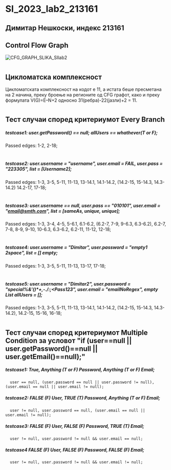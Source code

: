 # SI_2023_lab2_213161

## Димитар Нешкоски, индекс 213161

## Control Flow Graph

![CFG_GRAPH_SLIKA_SIlab2](https://github.com/dimitarneshkoski/SI_2023_lab2_213161/assets/108578641/3246f454-11e7-43e3-ac93-c2f96b6f5d1d)
#
#
## Цикломатска комплексност

   Цикломатската комплексност на кодот е 11, а истата беше пресметана на 2 начина, преку броење на регионите од CFG графот, како и преку формулата V(G)=E–N+2 односно 31(ребра)-22(јазли)+2 = 11.
 #
 #
 
## Тест случаи според критериумот Every Branch

##### testcase1: user.getPassword() == null; allUsers == whathever(T or F);

Passed edges: 1-2, 2-18;
#
##### testcase2: user.username = "username", user.email = FAIL,  user.pass = "223305", list = [Username2];

Passed edges: 1-3, 3-5, 5-11, 11-13, 13-14.1, 14.1-14.2, (14.2-15, 15-14.3, 14.3-14.2) 14.2-17, 17-18;
#
##### testcase3: user.username == null, user.pass == "010101", user.email = "email@smth.com", list = [sameAs, unique, unique];

Passed edges: 1-3, 3-4, 4-5, 5-6.1, 6.1-6.2, (6.2-7, 7-9, 9-6.3, 6.3-6.2), 6.2-7, 7-8, 8-9, 9-10, 10-6.3, 6.3-6.2, 6.2-11, 11-12, 12-18;
#
##### testcase4: user.username = "Dimitar", user.password = "empty1 2space", list = [] empty;

Passed edges: 1-3, 3-5, 5-11, 11-13, 13-17, 17-18;
#
##### testcase5: user.username = "Dimitar2", user.password = "special%&'()\*+,-./:;<Pass123", user.email = "emailNoRegex", empty List allUsers = [];

Passed edges: 1-3, 3-5, 5-11, 11-13, 13-14.1, 14.1-14.2, (14.2-15, 15-14.3, 14.3-14.2), 14.2-15, 15-16, 16-18;

#
#

## Тест случаи според критериумот Multiple Condition за условот "if (user==null || user.getPassword()==null || user.getEmail()==null);"

##### testcase1: True, Anything (T or F) Password, Anything (T or F) Email;
      user == null, (user.password == null || user.password != null), (user.email == null || user.email != null);

##### testcase2: FALSE (F) User, TRUE (T) Password, Anything (T or F) Email;
      user != null, user.password == null, (user.email == null || user.email != null);

##### testcase3: FALSE (F) User, FALSE (F) Password, TRUE (T) Email;
      user != null, user.password != null && user.email == null;
      
##### testcase4 FALSE (F) User, FALSE (F) Password, FALSE (F) Email;      
      user != null, user.password != null && user.email != null;
